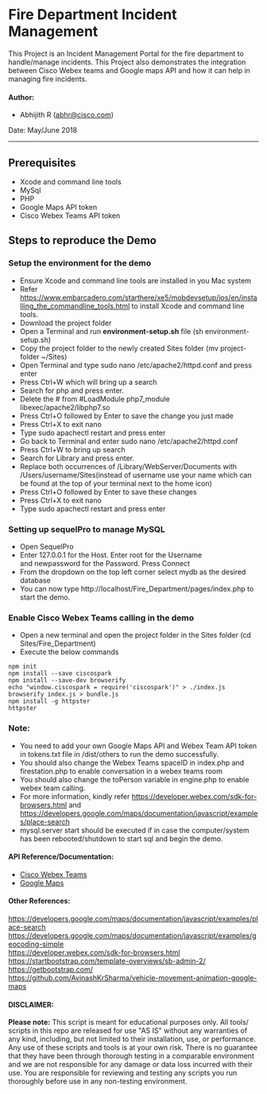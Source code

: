 # Fire Department Incident Management
This Project is an Incident Management Portal for the fire department to handle/manage incidents. This Project also demonstrates the integration between Cisco Webex teams and Google maps API and how it can help in managing fire incidents.

#### Author:

* Abhijith R (abhr@cisco.com)

Date: May/June 2018
***

## Prerequisites
* Xcode and command line tools
* MySql
* PHP
* Google Maps API token
* Cisco Webex Teams API token

## Steps to reproduce the Demo

### Setup the environment for the demo

* Ensure Xcode and command line tools are installed in you Mac system
* Refer https://www.embarcadero.com/starthere/xe5/mobdevsetup/ios/en/installing_the_commandline_tools.html to install Xcode and command line tools.
*	Download the project folder
*	Open a Terminal and run <b>environment-setup.sh</b> file (sh environment-setup.sh)
*	Copy the project folder to the newly created Sites folder (mv project-folder ~/Sites)
*	Open Terminal and type sudo nano /etc/apache2/httpd.conf and press enter
*	Press Ctrl+W which will bring up a search
*	Search for php and press enter. 
*	Delete the # from #LoadModule php7_module libexec/apache2/libphp7.so
*	Press Ctrl+O followed by Enter to save the change you just made
*	Press Ctrl+X to exit nano
*	Type sudo apachectl restart and press enter
*	Go back to Terminal and enter sudo nano /etc/apache2/httpd.conf
*	Press Ctrl+W to bring up search
*	Search for Library and press enter.
*	Replace both occurrences of /Library/WebServer/Documents with /Users/username/Sites(instead of username use your name which can be found at the top of your terminal next to the home icon)
*	Press Ctrl+O followed by Enter to save these changes
*	Press Ctrl+X to exit nano
*	Type sudo apachectl restart and press enter

### Setting up sequelPro to manage MySQL
* Open SequelPro
*	Enter 127.0.0.1 for the Host. Enter root for the Username and newpassword for the Password. Press Connect
*	From the dropdown on the top left corner select mydb as the desired database
*	You can now type http://localhost/Fire_Department/pages/index.php to start the demo.

### Enable Cisco Webex Teams calling in the demo
*	Open a new terminal and open the project folder in the Sites folder (cd Sites/Fire_Department)
*	Execute the below commands
```
npm init
npm install --save ciscospark
npm install --save-dev browserify
echo "window.ciscospark = require('ciscospark')" > ./index.js
browserify index.js > bundle.js
npm install -g httpster
httpster
```

### Note:
*	You need to add your own Google Maps API and Webex Team API token in tokens.txt file in /dist/others to run the demo successfully.
*	You should also change the Webex Teams spaceID in index.php and firestation.php to enable conversation in a webex teams room
*	You should also change the toPerson variable in engine.php to enable  webex team calling.
*	For more information, kindly refer https://developer.webex.com/sdk-for-browsers.html and https://developers.google.com/maps/documentation/javascript/examples/place-search
*	mysql.server start should be executed if in case the computer/system has been rebooted/shutdown to start sql and begin the demo.

#### API Reference/Documentation:
* [Cisco Webex Teams](https://developer.webex.com/)
* [Google Maps](https://developers.google.com/places/)

#### Other References:
<https://developers.google.com/maps/documentation/javascript/examples/place-search><br>
<https://developers.google.com/maps/documentation/javascript/examples/geocoding-simple><br>
<https://developer.webex.com/sdk-for-browsers.html><br>
<https://startbootstrap.com/template-overviews/sb-admin-2/><br>
<https://getbootstrap.com/><br>
<https://github.com/AvinashKrSharma/vehicle-movement-animation-google-maps>

#### DISCLAIMER:
<b>Please note:</b> This script is meant for educational purposes only. All tools/ scripts in this repo are released for use "AS IS" without any warranties of any kind, including, but not limited to their installation, use, or performance. Any use of these scripts and tools is at your own risk. There is no guarantee that they have been through thorough testing in a comparable environment and we are not responsible for any damage or data loss incurred with their use.
You are responsible for reviewing and testing any scripts you run thoroughly before use in any non-testing environment.
